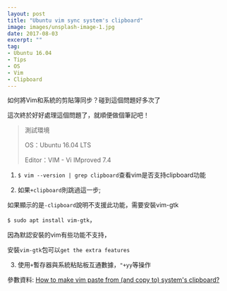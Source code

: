 ```yaml
---
layout: post
title: "Ubuntu vim sync system's clipboard"
image: images/unsplash-image-1.jpg
date: 2017-08-03
excerpt: ""
tag:
- Ubuntu 16.04
- Tips
- OS
- Vim
- Clipboard
---
```


如何將Vim和系統的剪貼簿同步？碰到這個問題好多次了

這次終於好好處理這個問題了，就順便做個筆記吧！

> 測試環境
>
> OS：Ubuntu 16.04 LTS
>
> Editor：VIM - Vi IMproved 7.4

1. `$ vim --version | grep clipboard`查看vim是否支持clipboard功能

2. 如果`+clipboard`則跳過這一步;

如果顯示的是`-clipboard`說明不支援此功能，需要安裝vim-gtk

`$ sudo apt install vim-gtk`，

因為默認安裝的vim有些功能不支持，

安裝`vim-gtk`包可以`get the extra features`

3. 使用`+`暫存器與系統粘貼板互通數據，`"+yy`等操作

參數資料: [How to make vim paste from (and copy to) system's clipboard?](https://stackoverflow.com/questions/11489428/how-to-make-vim-paste-from-and-copy-to-systems-clipboard)
